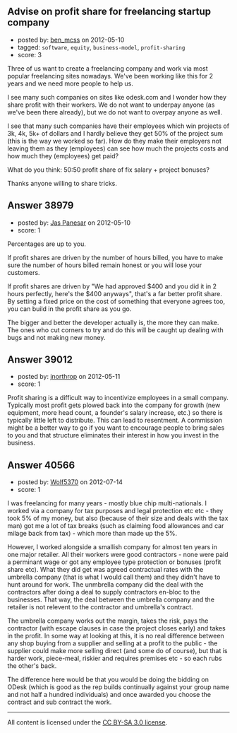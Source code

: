 ## Advise on profit share for freelancing startup company

- posted by: [ben_mcss](https://stackexchange.com/users/-1/17904-ben-mcss) on 2012-05-10
- tagged: `software`, `equity`, `business-model`, `profit-sharing`
- score: 3

Three of us want to create a freelancing company and work via most popular freelancing sites nowadays. We've been working like this for 2 years and we need more people to help us. 

I see many such companies on sites like odesk.com and I wonder how they share profit with their workers. We do not want to underpay anyone (as we've been there already), but we do not want to overpay anyone as well. 

I see that many such companies have their employees which win projects of 3k, 4k, 5k+ of dollars and I hardly believe they get 50% of the project sum (this is the way we worked so far). How do they make their employers not leaving them as they (employees) can see how much the projects costs and how much they (employees) get paid?

What do you think: 50:50 profit share of fix salary + project bonuses?

Thanks anyone willing to share tricks. 


## Answer 38979

- posted by: [Jas Panesar](https://stackexchange.com/users/-1/1368-jas-panesar) on 2012-05-10
- score: 1

Percentages are up to you.

If profit shares are driven by the number of hours billed, you have to make sure the number of hours billed remain honest or you will lose your customers.

If profit shares are driven by "We had approved $400 and you did it in 2 hours perfectly, here's the $400 anyways", that's a far better profit share.  By setting a fixed price on the cost of something that everyone agrees too, you can build in the profit share as you go.  

The bigger and better the developer actually is, the more they can make. The ones who cut corners to try and do this will be caught up dealing with bugs and not making new money.


## Answer 39012

- posted by: [jnorthrop](https://stackexchange.com/users/-1/16290-jnorthrop) on 2012-05-11
- score: 1

Profit sharing is a difficult way to incentivize employees in a small company. Typically most profit gets plowed back into the company for growth (new equipment, more head count, a founder's salary increase, etc.) so there is typically little left to distribute. This can lead to resentment. A commission might be a better way to go if you want to encourage people to bring sales to you and that structure eliminates their interest in how you invest in the business.


## Answer 40566

- posted by: [Wolf5370](https://stackexchange.com/users/-1/18438-wolf5370) on 2012-07-14
- score: 1

I was freelancing for many years - mostly blue chip multi-nationals. I worked via a company for tax purposes and legal protection etc etc - they took 5% of my money, but also (because of their size and deals with the tax man) got me a lot of tax breaks (such as claiming food allowances and car milage back from tax) - which more than made up the 5%.

However, I worked alongside a smallish company for almost ten years in one major retailer. All their workers were good contractors - none were paid a perminant wage or got any employee type protection or bonuses (profit share etc). What they did get was agreed contractual rates with the umbrella company (that is what I would call them) and they didn't have to hunt around for work. The unmbrella company did the deal with the contractors after doing a deal to supply contractors en-bloc to the businesses. That way, the deal between the umbrella company and the retailer is not relevent to the contractor and umbrella's contract. 

The umbrella company works out the margin, takes the risk, pays the contractor (with escape clauses in case the project closes early) and takes in the profit. In some way at looking at this, it is no real difference between any shop buying from a supplier and selling at a profit to the public - the supplier could make more selling direct (and some do of course), but that is harder work, piece-meal, riskier and requires premises etc - so each rubs the other's back. 

The difference here would be that you would be doing the bidding on ODesk (which is good as the rep builds continually against your group name and not half a hundred individuals) and once awarded you choose the contract and sub contract the work.



---

All content is licensed under the [CC BY-SA 3.0 license](https://creativecommons.org/licenses/by-sa/3.0/).
